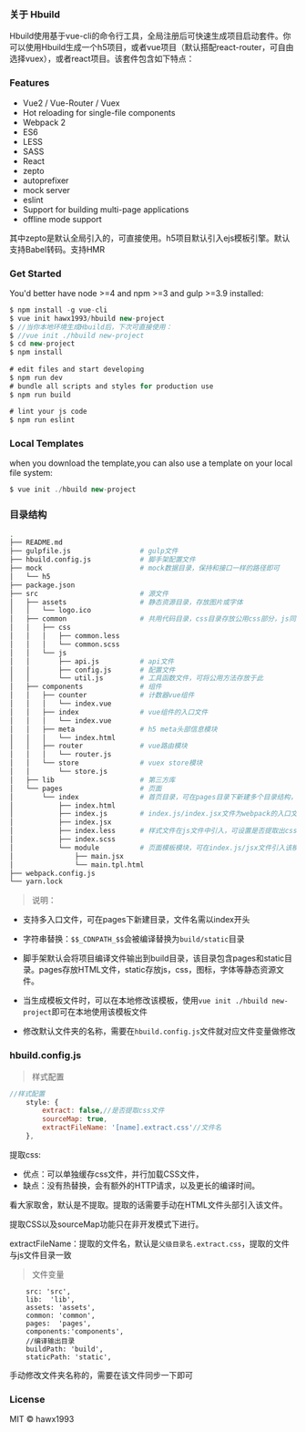 
### 关于 Hbuild
    


Hbuild使用基于vue-cli的命令行工具，全局注册后可快速生成项目启动套件。你可以使用Hbuild生成一个h5项目，或者vue项目（默认搭配react-router，可自由选择vuex），或者react项目。该套件包含如下特点：
    
### Features
       
- Vue2 / Vue-Router / Vuex
- Hot reloading for single-file components
- Webpack 2 
- ES6
- LESS
- SASS
- React
- zepto
- autoprefixer
- mock server
- eslint
- Support for building multi-page applications
- offline mode support

其中zepto是默认全局引入的，可直接使用。h5项目默认引入ejs模板引擎。默认支持Babel转码。支持HMR
    
    
### Get Started
    
    
You'd better have node >=4 and npm >=3 and gulp >=3.9 installed:
    
```javascript
$ npm install -g vue-cli
$ vue init hawx1993/hbuild new-project
$ //当你本地环境生成Hbuild后，下次可直接使用：
$ //vue init ./hbuild new-project
$ cd new-project
$ npm install
 
# edit files and start developing
$ npm run dev
# bundle all scripts and styles for production use
$ npm run build
 
# lint your js code
$ npm run eslint
```
    

### Local Templates

when you download the template,you can also use a template on your local file system:

```javascript
$ vue init ./hbuild new-project
```

### 目录结构

```bash
.
├── README.md
├── gulpfile.js                 # gulp文件
├── hbuild.config.js            # 脚手架配置文件
├── mock                        # mock数据目录，保持和接口一样的路径即可
│   └── h5
├── package.json    
├── src                         # 源文件 
│   ├── assets                  # 静态资源目录，存放图片或字体
│   │   └── logo.ico
│   ├── common                  # 共用代码目录，css目录存放公用css部分，js同理
│   │   ├── css
│   │   │   ├── common.less
│   │   │   └── common.scss
│   │   └── js
│   │       ├── api.js          # api文件
│   │       ├── config.js       # 配置文件
│   │       └── util.js         # 工具函数文件，可将公用方法存放于此
│   ├── components              # 组件
│   │   ├── counter             # 计数器vue组件
│   │   │   └── index.vue
│   │   ├── index               # vue组件的入口文件
│   │   │   └── index.vue
│   │   ├── meta                # h5 meta头部信息模块
│   │   │   └── index.html
│   │   ├── router              # vue路由模块
│   │   │   └── router.js
│   │   └── store               # vuex store模块
│   │       └── store.js
│   ├── lib                     # 第三方库 
│   └── pages                   # 页面    
│       └── index               # 首页目录，可在pages目录下新建多个目录结构，作为多入口文件
│           ├── index.html
│           ├── index.js        # index.js/index.jsx文件为webpack的入口文件
│           ├── index.jsx
│           ├── index.less      # 样式文件在js文件中引入，可设置是否提取出css文件     
│           ├── index.scss
│           └── module          # 页面模板模块，可在index.js/jsx文件引入该模块文件
│               ├── main.jsx
│               └── main.tpl.html
├── webpack.config.js
└── yarn.lock
```

>说明：

- 支持多入口文件，可在pages下新建目录，文件名需以index开头

- 字符串替换：`$$_CDNPATH_$$`会被编译替换为`build/static`目录

- 脚手架默认会将项目编译文件输出到build目录，该目录包含pages和static目录。pages存放HTML文件，static存放js，css，图标，字体等静态资源文件。
- 当生成模板文件时，可以在本地修改该模板，使用`vue init ./hbuild new-project`即可在本地使用该模板文件

- 修改默认文件夹的名称，需要在`hbuild.config.js`文件就对应文件变量做修改


### hbuild.config.js

>样式配置

```javascript
//样式配置
    style: {
        extract: false,//是否提取css文件
        sourceMap: true,
        extractFileName: '[name].extract.css'//文件名
    },
```

提取css:
- 优点：可以单独缓存css文件，并行加载CSS文件，
- 缺点：没有热替换，会有额外的HTTP请求，以及更长的编译时间。

看大家取舍，默认是不提取。提取的话需要手动在HTML文件头部引入该文件。

提取CSS以及sourceMap功能只在非开发模式下进行。

extractFileName：提取的文件名，默认是`父级目录名.extract.css`，提取的文件与js文件目录一致

>文件变量

```
    src: 'src',
    lib:  'lib',
    assets: 'assets',
    common: 'common',
    pages:  'pages',
    components:'components',
    //编译输出目录
    buildPath: 'build',
    staticPath: 'static',
```
手动修改文件夹名称的，需要在该文件同步一下即可



### License
    
MIT © hawx1993
